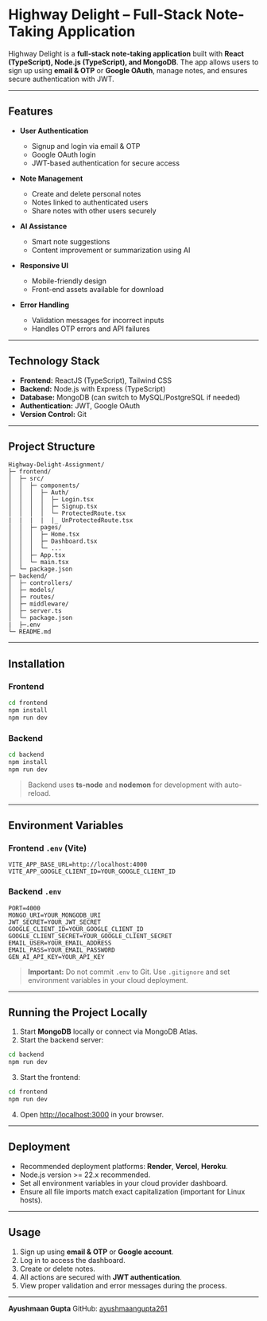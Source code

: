 # Highway Delight – Full-Stack Note-Taking Application

Highway Delight is a **full-stack note-taking application** built with **React (TypeScript), Node.js (TypeScript), and MongoDB**. The app allows users to sign up using **email & OTP** or **Google OAuth**, manage notes, and ensures secure authentication with JWT.

---

## Features

* **User Authentication**

  * Signup and login via email & OTP
  * Google OAuth login
  * JWT-based authentication for secure access

* **Note Management**

  * Create and delete personal notes
  * Notes linked to authenticated users
  * Share notes with other users securely

* **AI Assistance**

  * Smart note suggestions
  * Content improvement or summarization using AI

* **Responsive UI**

  * Mobile-friendly design
  * Front-end assets available for download
  
* **Error Handling**

  * Validation messages for incorrect inputs
  * Handles OTP errors and API failures

---


## Technology Stack

* **Frontend:** ReactJS (TypeScript), Tailwind CSS
* **Backend:** Node.js with Express (TypeScript)
* **Database:** MongoDB (can switch to MySQL/PostgreSQL if needed)
* **Authentication:** JWT, Google OAuth
* **Version Control:** Git

---

## Project Structure

```
Highway-Delight-Assignment/
├─ frontend/
│  ├─ src/
│  │  ├─ components/
│  │  │  ├─ Auth/
│  │  │  │  ├─ Login.tsx
│  │  │  │  ├─ Signup.tsx
│  │  │  │  └─ ProtectedRoute.tsx
|  |  |  |  |_ UnProtectedRoute.tsx
│  │  ├─ pages/
│  │  │  ├─ Home.tsx
│  │  │  ├─ Dashboard.tsx
│  │  │  └─ ...
│  │  ├─ App.tsx
│  │  └─ main.tsx
│  └─ package.json
├─ backend/
│  ├─ controllers/
│  ├─ models/
│  ├─ routes/
│  ├─ middleware/
│  ├─ server.ts
│  └─ package.json
|  ├─.env
└─ README.md
```

---

## Installation

### Frontend

```bash
cd frontend
npm install
npm run dev
```

### Backend

```bash
cd backend
npm install
npm run dev
```

> Backend uses **ts-node** and **nodemon** for development with auto-reload.

---

## Environment Variables

### Frontend `.env` (Vite)

```env
VITE_APP_BASE_URL=http://localhost:4000
VITE_APP_GOOGLE_CLIENT_ID=YOUR_GOOGLE_CLIENT_ID
```

### Backend `.env`

```env
PORT=4000
MONGO_URI=YOUR_MONGODB_URI
JWT_SECRET=YOUR_JWT_SECRET
GOOGLE_CLIENT_ID=YOUR_GOOGLE_CLIENT_ID
GOOGLE_CLIENT_SECRET=YOUR_GOOGLE_CLIENT_SECRET
EMAIL_USER=YOUR_EMAIL_ADDRESS
EMAIL_PASS=YOUR_EMAIL_PASSWORD
GEN_AI_API_KEY=YOUR_API_KEY
```

> **Important:** Do not commit `.env` to Git. Use `.gitignore` and set environment variables in your cloud deployment.

---

## Running the Project Locally

1. Start **MongoDB** locally or connect via MongoDB Atlas.
2. Start the backend server:

```bash
cd backend
npm run dev
```

3. Start the frontend:

```bash
cd frontend
npm run dev
```

4. Open [http://localhost:3000](http://localhost:3000) in your browser.

---

## Deployment

* Recommended deployment platforms: **Render**, **Vercel**, **Heroku**.
* Node.js version >= 22.x recommended.
* Set all environment variables in your cloud provider dashboard.
* Ensure all file imports match exact capitalization (important for Linux hosts).

---

## Usage

1. Sign up using **email & OTP** or **Google account**.
2. Log in to access the dashboard.
3. Create or delete notes.
4. All actions are secured with **JWT authentication**.
5. View proper validation and error messages during the process.

---



**Ayushmaan Gupta**
GitHub: [ayushmaangupta261](https://github.com/ayushmaangupta261)
